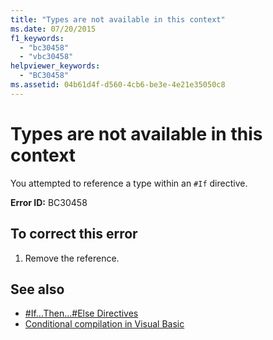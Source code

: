```yaml
---
title: "Types are not available in this context"
ms.date: 07/20/2015
f1_keywords: 
  - "bc30458"
  - "vbc30458"
helpviewer_keywords: 
  - "BC30458"
ms.assetid: 04b61d4f-d560-4cb6-be3e-4e21e35050c8
---
```

# Types are not available in this context
You attempted to reference a type within an `#If` directive.  
  
 **Error ID:** BC30458  
  
## To correct this error  
  
1.  Remove the reference.  
  
## See also
- [#If...Then...#Else Directives](../../visual-basic/language-reference/directives/if-then-else-directives.md)
- [Conditional compilation in Visual Basic](~/docs/visual-basic/programming-guide/program-structure/conditional-compilation.md)

